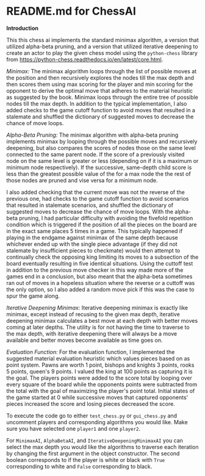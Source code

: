 # README.md for ChessAI

**Introduction**

This this chess ai implements the standard minimax algorithm, a version that utilized alpha-beta pruning, and a version that utilized iterative deepening to create an actor to play the given chess model using the `python-chess` library from <https://python-chess.readthedocs.io/en/latest/core.html>.

*Minimax:* The minimax algorithm loops through the list of possible moves at the position and then recursively explores the nodes till the max depth and then scores them using max scoring for the player and min scoring for the opponent to derive the optimal move that adheres to the material heuristic as suggested by the book. Minimax loops through the entire tree of possible nodes till the max depth. In addition to the typical implementation, I also added checks to the game cutoff function to avoid moves that resulted in a stalemate and shuffled the dictionary of suggested moves to decrease the chance of move loops. 

*Alpha-Beta Pruning:* The minimax algorithm with alpha-beta pruning implements minimax by looping through the possible moves and recursively deepening, but also compares the scores of nodes those on the same level connected to the same parent node. If the score of a previously visited node on the same level is greater or less (depending on if it is a maximum or minimum node respectively). If the successive, same-depth child score is less than the greatest possible value of the for a max node the the rest of those nodes are pruned and vise versa for a minimum node. 

I also added checking that the current move was not the reverse of the previous one, had checks to the game cutoff function to avoid scenarios that resulted in stalemate scenarios, and shuffled the dictionary of suggested moves to decrease the chance of move loops. With the alpha-beta pruning, I had particular difficulty with avoiding the fivefold repetition condition which is triggered if the position of all the pieces on the board are in the exact same places 5 times in a game. This typically happened if playing in the endgame against minimax of the same depth because whichever ended up with the single piece advantage (if they did not stalemate by insufficient pieces to checkmate) would then attempt to continually check the opposing king limiting its moves to a subsection of the board eventually resulting in five identical situations. Using the cuttoff test in addition to the previous move checker in this way made more of the games end in a conclusion, but also meant that the alpha-beta sometimes ran out of moves in a hopeless situation where the reverse or a cuttoff was the only option, so I also added a random move pick if this was the case to spur the game along. 

*Iterative Deepening Minimax:* Iterative deepening minimax is exactly like minimax, except instead of recusing to the given max depth, iterative deepening minimax calculates a best move at each depth with better moves coming at later depths. The utility is for not having the time to traverse to the max depth, with iterative deepening there will always be a move available and better moves become available as time goes on.  

*Evaluation Function:* For the evaluation function, I implemented the suggested material evaluation heuristic which values pieces based on as point system. Pawns are worth 1 point, bishops and knights 3 points, rooks 5 points, queen's 9 points. I valued the king at 100 points as capturing it is the goal. The players points were added to the score total by looping over every square of the board while the opponents points were subtracted from the total with the goal of maximizing the player's point total. Initial states of the game started at 0 while successive moves that captured opponents' pieces increased the score and losing pieces decreased the score.    

To execute the code go to either `test_chess.py` or `gui_chess.py` and uncomment players and corresponding algorithms you would like. Make sure you have selected one `player1` and one `player2`. 

For `MinimaxAI`, `AlphaBetaAI`, and `IterativeDeepeningMinimaxAI` you can select the max depth you would like the algorithms to traverse each iteration by changing the first argument in the object constructor. The second boolean corresponds to if the player is white or black with `True` corresponding to white and `False` corresponding to black. 
